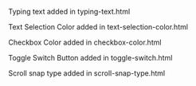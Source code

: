 Typing text added in typing-text.html

Text Selection Color added in text-selection-color.html

Checkbox Color added in checkbox-color.html

Toggle Switch Button added in toggle-switch.html

Scroll snap type added in scroll-snap-type.html